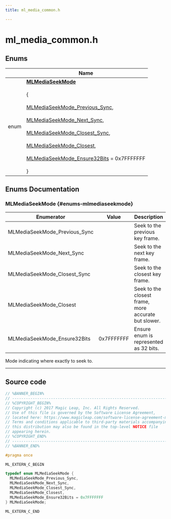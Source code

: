 ```yaml
---
title: ml_media_common.h

---
```


# ml_media_common.h



## Enums

|                | Name           |
| -------------- | -------------- |
| enum | **[MLMediaSeekMode](/versioned_docs/version-14-Jun-2023/api-ref/api/Modules/group___media_player/group___media_player.md#enums-mlmediaseekmode)** <br></br> { <br></br>[MLMediaSeekMode_Previous_Sync](/versioned_docs/version-14-Jun-2023/api-ref/api/Files/ml__media__common_8h.md#enums-mlmediaseekmode-previous-sync),<br></br> [MLMediaSeekMode_Next_Sync](/versioned_docs/version-14-Jun-2023/api-ref/api/Files/ml__media__common_8h.md#enums-mlmediaseekmode-next-sync),<br></br> [MLMediaSeekMode_Closest_Sync](/versioned_docs/version-14-Jun-2023/api-ref/api/Files/ml__media__common_8h.md#enums-mlmediaseekmode-closest-sync),<br></br> [MLMediaSeekMode_Closest](/versioned_docs/version-14-Jun-2023/api-ref/api/Files/ml__media__common_8h.md#enums-mlmediaseekmode-closest),<br></br> [MLMediaSeekMode_Ensure32Bits](/versioned_docs/version-14-Jun-2023/api-ref/api/Files/ml__media__common_8h.md#enums-mlmediaseekmode-ensure32bits) = 0x7FFFFFFF<br></br>} |

## Enums Documentation

### MLMediaSeekMode {#enums-mlmediaseekmode}

| Enumerator | Value | Description |
| ---------- | ----- | ----------- |
| MLMediaSeekMode_Previous_Sync | | Seek to the previous key frame. |
| MLMediaSeekMode_Next_Sync | | Seek to the next key frame. |
| MLMediaSeekMode_Closest_Sync | | Seek to the closest key frame. |
| MLMediaSeekMode_Closest | | Seek to the closest frame, more accurate but slower. |
| MLMediaSeekMode_Ensure32Bits |  0x7FFFFFFF| Ensure enum is represented as 32 bits. |




Mode indicating where exactly to seek to. 





-----------





## Source code

```cpp
// %BANNER_BEGIN%
// ---------------------------------------------------------------------
// %COPYRIGHT_BEGIN%
// Copyright (c) 2017 Magic Leap, Inc. All Rights Reserved.
// Use of this file is governed by the Software License Agreement,
// located here: https://www.magicleap.com/software-license-agreement-ml2
// Terms and conditions applicable to third-party materials accompanying
// this distribution may also be found in the top-level NOTICE file
// appearing herein.
// %COPYRIGHT_END%
// ---------------------------------------------------------------------
// %BANNER_END%

#pragma once

ML_EXTERN_C_BEGIN

typedef enum MLMediaSeekMode {
  MLMediaSeekMode_Previous_Sync,
  MLMediaSeekMode_Next_Sync,
  MLMediaSeekMode_Closest_Sync,
  MLMediaSeekMode_Closest,
  MLMediaSeekMode_Ensure32Bits = 0x7FFFFFFF
} MLMediaSeekMode;

ML_EXTERN_C_END
```




